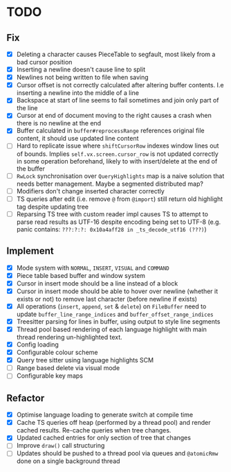 # TODO

## Fix

* [X] Deleting a character causes PieceTable to segfault, most likely from a bad cursor position
* [X] Inserting a newline doesn't cause line to split
* [X] Newlines not being written to file when saving
* [X] Cursor offset is not correctly calculated after altering buffer contents. I.e inserting a newline into the middle of a line
* [X] Backspace at start of line seems to fail sometimes and join only part of the line
* [X] Cursor at end of document moving to the right causes a crash when there is no newline at the end
* [X] Buffer calculated in `buffer#reprocessRange` references original file content, it should use updated line content
* [ ] Hard to replicate issue where `shiftCursorRow` indexes window lines out of bounds. Implies `self.vx.screen.cursor_row` is not updated correctly in some operation beforehand, likely to with insert/delete at the end of the buffer
* [ ] `RwLock` synchronisation over `QueryHighlights` map is a naive solution that needs better management. Maybe a segmented distributed map?
* [ ] Modifiers don't change inserted character correctly
* [ ] TS queries after edit (i.e. remove `@` from `@import`) still return old highlight tag despite updating tree
* [ ] Reparsing TS tree with custom reader impl causes TS to attempt to parse read results as UTF-16 despite encoding being set to UTF-8 (e.g. panic contains: `???:?:?: 0x10a4aff28 in _ts_decode_utf16 (???)`)

## Implement

* [X] Mode system with `NORMAL`, `INSERT`, `VISUAL` and `COMMAND`
* [X] Piece table based buffer and window system
* [X] Cursor in insert mode should be a line instead of a block
* [X] Cursor in insert mode should be able to hover over newline (whether it exists or not) to remove last character (before newline if exists)
* [X] All operations (`insert`, `append`, `set` & `delete`) on `FileBuffer` need to update `buffer_line_range_indices` and `buffer_offset_range_indices`
* [X] Treesitter parsing for lines in buffer, using output to style line segments
* [X] Thread pool based rendering of each language highlight with main thread rendering un-highlighted text.
* [X] Config loading
* [X] Configurable colour scheme
* [X] Query tree sitter using language highlights SCM
* [ ] Range based delete via visual mode
* [ ] Configurable key maps

## Refactor

* [X] Optimise language loading to generate switch at compile time
* [X] Cache TS queries off heap (performed by a thread pool) and render cached results. Re-cache queries when tree changes.
* [X] Updated cached entries for only section of tree that changes
* [ ] Improve `draw()` call structuring
* [ ] Updates should be pushed to a thread pool via queues and `@atomicRmw` done on a single background thread

